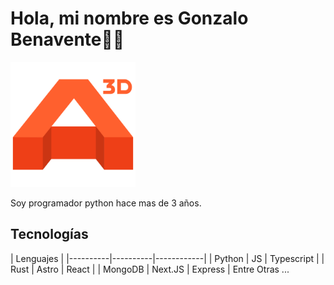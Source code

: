 # Hola, mi nombre es Gonzalo Benavente👋🏽

<img src="Logo@2x.png" width="200px"/>

Soy programador python hace mas de 3 años.

## Tecnologías

| Lenguajes |
|----------|----------|------------|
| Python   | JS       | Typescript |
| Rust     | Astro    | React      |
| MongoDB  | Next.JS  | Express    |
Entre Otras ...
